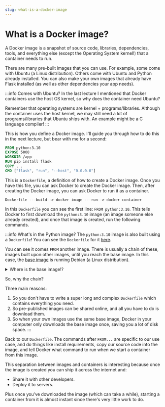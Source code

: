 ```yaml
---
slug: what-is-a-docker-image
---
```


# What is a Docker image?

A Docker image is a snapshot of source code, libraries, dependencies, tools, and everything else (except the Operating System kernel!) that a container needs to run.

There are many pre-built images that you can use. For example, some come with Ubuntu (a Linux distribution). Others come with Ubuntu and Python already installed. You can also make your own images that already have Flask installed (as well as other dependencies your app needs).

:::info Comes with Ubuntu?
In the last lecture I mentioned that Docker containers use the host OS kernel, so why does the container need Ubuntu?

Remember that operating systems are kernel + programs/libraries. Although the container uses the host kernel, we may still need a lot of programs/libraries that Ubuntu ships with. An example might be a C language compiler!
:::

This is how you define a Docker image. I'll guide you through how to do this in the next lecture, but bear with me for a second:

```dockerfile
FROM python:3.10
EXPOSE 5000
WORKDIR /app
RUN pip install flask
COPY . .
CMD ["flask", "run", "--host", "0.0.0.0"]
```

This is a `Dockerfile`, a definition of how to create a Docker image. Once you have this file, you can ask Docker to create the Docker image. Then, after creating the Docker image, you can ask Docker to run it as a container.

```
Dockerfile ---build--> docker image ---run--> docker container
```

In this `Dockerfile` you can see the first line: `FROM python:3.10`. This tells Docker to first download the `python:3.10` image (an image someone else already created), and once that image is created, run the following commands.

:::info What's in the Python image?
The `python:3.10` image is also built using a `Dockerfile`! You can see the `Dockerfile` for it [here](https://github.com/docker-library/python/blob/master/3.10/buster/Dockerfile).

You can see it comes `FROM` another image. There is usually a chain of these, images built upon other images, until you reach the base image. In this case, the [base image](https://github.com/docker-library/buildpack-deps/blob/master/debian/buster/Dockerfile) is running Debian (a Linux distribution).

<details> 
<summary>Where is the base image!?</summary> 
<div>
<div>

If you really want to go deep, you will be able to find...

- The [`python3.10:buster`](https://github.com/docker-library/python/blob/master/3.10/buster/Dockerfile) image builds on `buster-scm`
- [`buster-scm`](https://github.com/docker-library/buildpack-deps/blob/master/debian/buster/scm/Dockerfile) builds on `buster-curl`
- [`buster-curl`](https://github.com/docker-library/buildpack-deps/blob/master/debian/buster/curl/Dockerfile) builds on `debian:buster`
- [`debian:buster`](https://github.com/debuerreotype/docker-debian-artifacts/blob/6032f248d825fd35e8b37037b26dc332e4659c64/buster/Dockerfile) looks really weird!

Eventually, the base image has to physically include the files that make up the operating system. In that last image, that's the Debian OS files that the maintainers have deemed necessary for the `buster` image.

</div>
</div>
</details>

So, why the chain?

Three main reasons:

1. So you don't have to write a super long and complex `Dockerfile` which contains everything you need.
2. So pre-published images can be shared online, and all you have to do is download them.
3. So when your own images use the same base image, Docker in your computer only downloads the base image once, saving you a lot of disk space.
:::

Back to our `Dockerfile`. The commands after `FROM...` are specific to our use case, and do things like install requirements, copy our source code into the image, and tell Docker what command to run when we start a container from this image.

This separation between images and containers is interesting because once the image is created you can ship it across the internet and:

- Share it with other developers.
- Deploy it to servers.

Plus once you've downloaded the image (which can take a while), starting a container from it is almost instant since there's very little work to do.